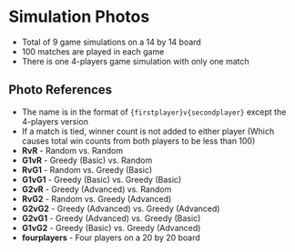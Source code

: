 # Simulation Photos
* Total of 9 game simulations on a 14 by 14 board  
* 100 matches are played in each game  
* There is one 4-players game simulation with only one match

## Photo References
* The name is in the format of `{firstplayer}v{secondplayer}` except the 4-players version
* If a match is tied, winner count is not added to either player (Which causes total win counts from both players to be less than 100)
* **RvR** - Random vs. Random
* **G1vR** - Greedy (Basic) vs. Random
* **RvG1** - Random vs. Greedy (Basic)
* **G1vG1** - Greedy (Basic) vs. Greedy (Basic)
* **G2vR** - Greedy (Advanced) vs. Random
* **RvG2** - Random vs. Greedy (Advanced)
* **G2vG2** - Greedy (Advanced) vs. Greedy (Advanced)
* **G2vG1** - Greedy (Advanced) vs. Greedy (Basic)
* **G1vG2** - Greedy (Basic) vs. Greedy (Advanced)
* **fourplayers** - Four players on a 20 by 20 board
